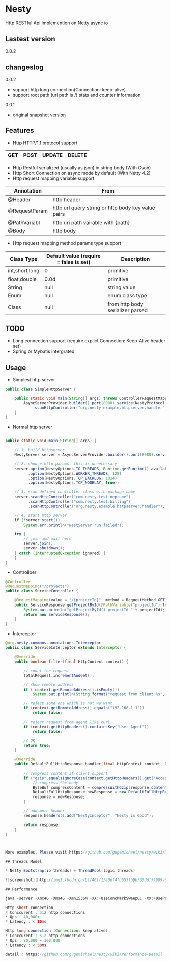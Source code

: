 # Nesty
Http RESTful Api implemention on Netty async io

## Lastest version
0.0.2

## changeslog 

0.0.2
* support http long connection(Connection: keep-alive)
* support root path (uri path is /) stats and counter information

0.0.1 
* original snapshot version

## Features

* Http HTTP/1.1 protocol support 

GET | POST | UPDATE | DELETE
--- | --- | --- | ---

* Http Restful serialized (usually as json) in string body (With Gson)
* Http Short Connection on async mode by default (With Netty 4.2)
* Http request mapping variable support

Annotation | From 
--- | --- 
@Header | http header 
@RequestParam | http url query string or http body key value pairs 
@PathVariabl | http uri path vairable with {path} 
@Body | http body 

* Http request mapping method params type support

Class Type | Default value (require = false is set) | Description
--- | --- | --- 
int,short,long | 0 | primitive
float,double | 0.0d | primitive
String | null | string value
Enum | null | enum class type
Class | null | from http body serializer parsed

## TODO
* Long connection support (require explict Connection: Keep-Alive header set)
* Spring or Mybatis intergrated


## Usage

* Simplest http server

```java
public class SimpleHttpServer {

	public static void main(String[] args) throws ControllerRequestMappingException {
		AsyncServerProvider.builder().port(8080).service(NestyProtocol.HTTP)
			.scanHttpController("org.nesty.example.httpserver.handler").start();
	}
}
```

* Normal http server

```java

public static void main(String[] args) {

	// 1. build httpserver
	NestyServer server = AsyncServerProvider.builder().port(8080).service(NestyProtocol.HTTP);

	// 2. choose http params. this is unnecessary
	server.option(NestyOptions.IO_THREADS, Runtime.getRuntime().availableProcessors())
		  .option(NestyOptions.WORKER_THREADS, 128)
		  .option(NestyOptions.TCP_BACKLOG, 1024)
		  .option(NestyOptions.TCP_NODELAY, true);

	// 3. scan defined controller class with package name
	server.scanHttpController("com.nesty.test.neptune")
		  .scanHttpController("com.nesty.test.billing")
		  .scanHttpController("org.nesty.example.httpserver.handler");

	// 4. start http server
	if (!server.start())
		System.err.println("NestServer run failed");

	try {
		// join and wait here
		server.join();
		server.shutdown();
	} catch (InterruptedException ignored) {
	}
}
```

* Controlloer

```java
@Controller
@RequestMapping("/projects")
public class ServiceController {

	@RequestMapping(value = "/{projectId}", method = RequestMethod.GET)
	public ServiceResponse getProjectById(@PathVariable("projectId") Integer projectId) {
		System.out.println("getProjectById() projectId " + projectId);
		return new ServiceResponse();
	}
}

```

* Interceptor

```java
@org.nesty.commons.annotations.Interceptor
public class ServiceInterceptor extends Interceptor {

	@Override
	public boolean filter(final HttpContext context) {

		// count the request
		totalRequest.incrementAndGet();

		// show remote address
		if (!context.getRemoteAddress().isEmpty())
			System.out.println(String.format("request from client %s", context.getRemoteAddress()));

		// reject some one which is not we want
		if (context.getRemoteAddress().equals("192.168.1.1"))
			return false;

		// reject request from agent like curl
		if (context.getHttpHeaders().containsKey("User-Agent"))
			return false;

		// OK
		return true;
	}   

	@Override
	public DefaultFullHttpResponse handler(final HttpContext context, DefaultFullHttpResponse response) {

		// compress content if client support
		if ("gzip".equalsIgnoreCase(context.getHttpHeaders().get("Accept-Encoding"))) {
			// compress the body
			ByteBuf compressContent = compressWithGzip(response.content());
			DefaultFullHttpResponse newResponse = new DefaultFullHttpResponse(HttpVersion.HTTP_1_1, HttpResponseStatus.OK, compressContent);
			response = newResponse;
		}   

		// add more header
		response.headers().add("NestyInceptor", "Nesty is Good");

		return response;
	}   
}



More examples. Please visit https://github.com/gugemichael/nesty/wiki/More-Examples

## Threads Model

* Netty Bootstrap(io threads) + ThreadPool(logic threads)

![screenshot](http://img1.tbcdn.cn/L1/461/1/40ef4fb553fb9b565ddf79989a6f17877dcb3de7)

## Performance

java -server -Xmx4G -Xms4G -Xmn1536M -XX:+UseConcMarkSweepGC -XX:+UseParNewGC -XX:PermSize=256m -XX:MaxPermSize=256m -XX:+DisableExplicitGC

Http short connection
* Conccurent : 512 http connections 
* Qps : 40,000+
* Latency : < 10ms

Http long connection (Connection: keep-alive)
* Conccurent : 512 http connections 
* Qps : 80,000 ~ 100,000
* Latency : < 50ms

detail : https://github.com/gugemichael/nesty/wiki/Performance-Detail


